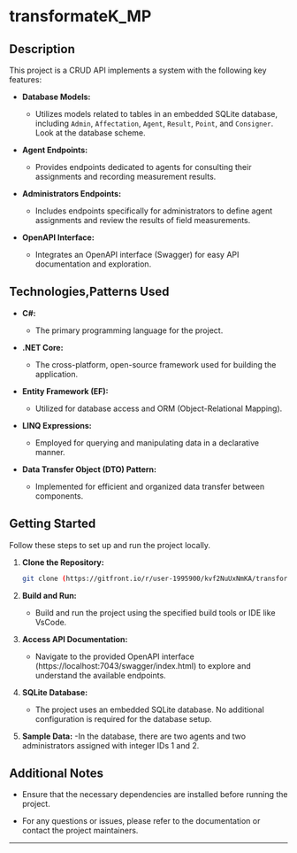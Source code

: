 # transformateK_MP

## Description

This project is a CRUD API implements a system with the following key features:

- **Database Models:**
  - Utilizes models related to tables in an embedded SQLite database, including `Admin`, `Affectation`, `Agent`, `Result`, `Point`, and `Consigner`. Look at the database      scheme.

- **Agent Endpoints:**
  - Provides endpoints dedicated to agents for consulting their assignments and recording measurement results.

- **Administrators Endpoints:**
  - Includes endpoints specifically for administrators to define agent assignments and review the results of field measurements.

- **OpenAPI Interface:**
  - Integrates an OpenAPI interface (Swagger) for easy API documentation and exploration.

## Technologies,Patterns Used

- **C#:**
  - The primary programming language for the project.

- **.NET Core:**
  - The cross-platform, open-source framework used for building the application.

- **Entity Framework (EF):**
  - Utilized for database access and ORM (Object-Relational Mapping).

- **LINQ Expressions:**
  - Employed for querying and manipulating data in a declarative manner.

- **Data Transfer Object (DTO) Pattern:**
  - Implemented for efficient and organized data transfer between components.

## Getting Started

Follow these steps to set up and run the project locally.

1. **Clone the Repository:**
   ```bash
   git clone (https://gitfront.io/r/user-1995900/kvf2NuUxNmKA/transformateK-MP.git)
   ```

2. **Build and Run:**
   - Build and run the project using the specified build tools or IDE like VsCode.

3. **Access API Documentation:**
   - Navigate to the provided OpenAPI interface (https://localhost:7043/swagger/index.html) to explore and understand the available endpoints.

4. **SQLite Database:**
   - The project uses an embedded SQLite database. No additional configuration is required for the database setup.

5. **Sample Data:**
   -In the database, there are two agents and two administrators assigned with integer IDs 1 and 2.
      

## Additional Notes

- Ensure that the necessary dependencies are installed before running the project.

- For any questions or issues, please refer to the documentation or contact the project maintainers.

---
